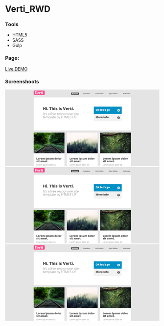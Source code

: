 # Verti_RWD

### Tools
- HTML5
- SASS
- Gulp

### Page:

[Live DEMO](https://dawidgierdal.github.io/Verti_RWD/)


### Screenshoots
![Image](https://github.com/dawidgierdal/Verti_RWD/blob/master/Screenshots/header.PNG)
![Image](https://github.com/dawidgierdal/Verti_RWD/blob/master/Screenshots/header.PNG)
![Image](https://github.com/dawidgierdal/Verti_RWD/blob/master/Screenshots/header.PNG)
